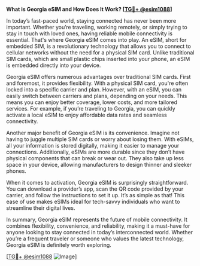 **What is Georgia eSIM and How Does It Work? [[TG💪+ @esim1088](https://t.me/s/esim1088)]**

In today’s fast-paced world, staying connected has never been more important. Whether you’re traveling, working remotely, or simply trying to stay in touch with loved ones, having reliable mobile connectivity is essential. That's where Georgia eSIM comes into play. An eSIM, short for embedded SIM, is a revolutionary technology that allows you to connect to cellular networks without the need for a physical SIM card. Unlike traditional SIM cards, which are small plastic chips inserted into your phone, an eSIM is embedded directly into your device.

Georgia eSIM offers numerous advantages over traditional SIM cards. First and foremost, it provides flexibility. With a physical SIM card, you're often locked into a specific carrier and plan. However, with an eSIM, you can easily switch between carriers and plans, depending on your needs. This means you can enjoy better coverage, lower costs, and more tailored services. For example, if you’re traveling to Georgia, you can quickly activate a local eSIM to enjoy affordable data rates and seamless connectivity.

Another major benefit of Georgia eSIM is its convenience. Imagine not having to juggle multiple SIM cards or worry about losing them. With eSIMs, all your information is stored digitally, making it easier to manage your connections. Additionally, eSIMs are more durable since they don’t have physical components that can break or wear out. They also take up less space in your device, allowing manufacturers to design thinner and sleeker phones.

When it comes to activation, Georgia eSIM is surprisingly straightforward. You can download a provider’s app, scan the QR code provided by your carrier, and follow the instructions to set it up. It’s as simple as that! This ease of use makes eSIMs ideal for tech-savvy individuals who want to streamline their digital lives.

In summary, Georgia eSIM represents the future of mobile connectivity. It combines flexibility, convenience, and reliability, making it a must-have for anyone looking to stay connected in today’s interconnected world. Whether you’re a frequent traveler or someone who values the latest technology, Georgia eSIM is definitely worth exploring.

[[TG💪+ @esim1088](https://t.me/s/esim1088) ![Image](https://i.postimg.cc/Y0z9fWf4/image.png)]